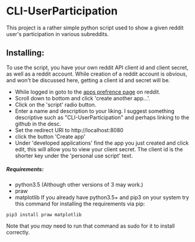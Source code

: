 # CLI-UserParticipation

This project is a rather simple python script used to show a given reddit user's
participation in various subreddits.



## Installing:
To use the script, you have your own reddit API client id and client secret, as
well as a reddit account. While creation of a reddit account is obvious, and
won't be discussed here, getting a client id and secret will be.

  - While logged in goto to the [apps prefrence page](https://www.reddit.com/prefs/apps/) on reddit.
  - Scroll down to bottom and click 'create another app...'.
  - Click on the 'script' radio button.
  - Enter a name and description to your liking. I suggest something descriptive
  such as "CLI-UserParticipation" and perhaps linking to the github in the desc.
  - Set the redirect URI to http://localhost:8080
  - click the button 'Create app'
  - Under 'developed applications' find the app you just created and click edit,
  this will allow you to view your client secret. The client id is the shorter
  key under the 'personal use script' text.

##### Requirements:
  - python3.5 (Although other versions of 3 may work.)
  - praw
  - matplotlib
  If you already have python3.5+ and pip3 on your system try this command for
  installing the requirements via pip:
  ```
  pip3 install praw matplotlib
  ```
  Note that you *may* need to run that command as sudo for it to install
  correctly.
